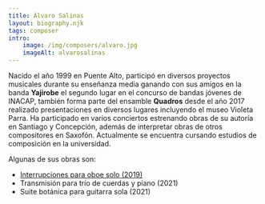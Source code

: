 ```yaml
---
title: Álvaro Salinas
layout: biography.njk
tags: composer
intro:
    image: /img/composers/alvaro.jpg
    imageAlt: alvarosalinas
---
```


Nacido el año 1999 en Puente Alto, participó en diversos proyectos musicales durante su
enseñanza media ganando con sus amigos en la banda **Yajirobe** el segundo lugar en el
concurso de bandas jóvenes de INACAP, también forma parte del ensamble **Quadros** desde el año 2017
realizado presentaciones en diversos lugares incluyendo el museo Violeta Parra.
Ha participado en varios conciertos estrenando obras de su autoría en Santiago y Concepción, 
además de interpretar obras de otros compositores en Saxofón.
Actualmente se encuentra cursando estudios de composición en la universidad.

Algunas de sus obras son:
- [Interrupciones para oboe solo (2019)](https://www.youtube.com/watch?v=lMs_lzq00DM)
- Transmisión para trío de cuerdas y piano (2021)
- Suite botánica para guitarra sola (2021)